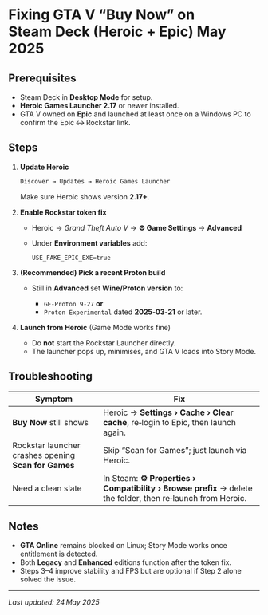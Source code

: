 # Fixing GTA V “Buy Now” on Steam Deck (Heroic + Epic) May 2025

## Prerequisites

* Steam Deck in **Desktop Mode** for setup.
* **Heroic Games Launcher 2.17** or newer installed.
* GTA V owned on **Epic** and launched at least once on a Windows PC to confirm the Epic ↔ Rockstar link.

## Steps

1. **Update Heroic**

   ```bash
   Discover → Updates → Heroic Games Launcher
   ```

   Make sure Heroic shows version **2.17+**.

2. **Enable Rockstar token fix**

   * Heroic → *Grand Theft Auto V* → **⚙ Game Settings** → **Advanced**
   * Under **Environment variables** add:

     ```
     USE_FAKE_EPIC_EXE=true
     ```

3. **(Recommended) Pick a recent Proton build**

   * Still in **Advanced** set **Wine/Proton version** to:

     * `GE‑Proton 9‑27` **or**
     * `Proton Experimental` dated **2025‑03‑21** or later.

4. **Launch from Heroic** (Game Mode works fine)

   * Do **not** start the Rockstar Launcher directly.
   * The launcher pops up, minimises, and GTA V loads into Story Mode.

## Troubleshooting

| Symptom                                              | Fix                                                                                                         |
| ---------------------------------------------------- | ----------------------------------------------------------------------------------------------------------- |
| **Buy Now** still shows                              | Heroic → **Settings › Cache › Clear cache**, re‑login to Epic, then launch again.                           |
| Rockstar launcher crashes opening **Scan for Games** | Skip “Scan for Games”; just launch via Heroic.                                                              |
| Need a clean slate                                   | In Steam: **⚙ Properties › Compatibility › Browse prefix** → delete the folder, then re‑launch from Heroic. |

## Notes

* **GTA Online** remains blocked on Linux; Story Mode works once entitlement is detected.
* Both **Legacy** and **Enhanced** editions function after the token fix.
* Steps 3–4 improve stability and FPS but are optional if Step 2 alone solved the issue.

---

*Last updated: 24 May 2025*
